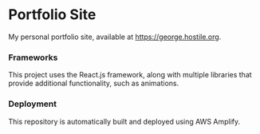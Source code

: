 # Portfolio Site

My personal portfolio site, available at https://george.hostile.org.

### Frameworks

This project uses the React.js framework, along with multiple libraries
that provide additional functionality, such as animations.

### Deployment

This repository is automatically built and deployed using AWS Amplify.